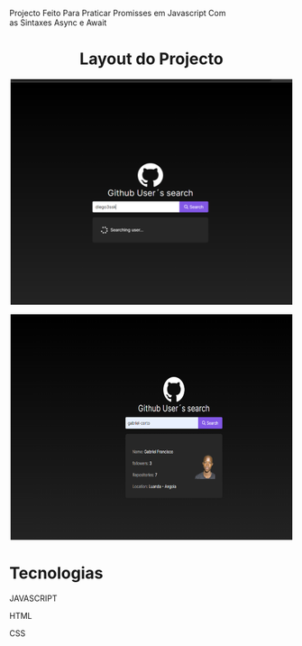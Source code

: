 
<p>Projecto Feito Para Praticar Promisses em Javascript Com <br> as Sintaxes Async e Await</p>
<center>
  <h1>Layout do Projecto</h1>
  <p> <img src="images/ui1.png" width="500" height="400" /> </p>
  <p> <img src="images/ui2.png" width="500" height="400" /> </p>
</center>

<h1>Tecnologias </h1>
<p>JAVASCRIPT</p>
<p>HTML</p>
<p>CSS</p>
